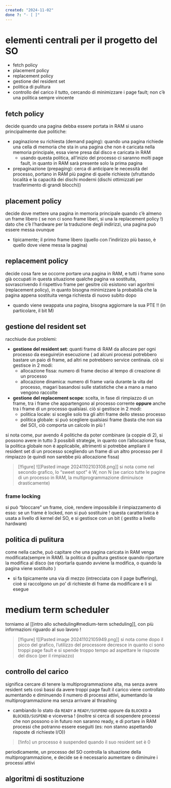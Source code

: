 ```yaml
---
created: "2024-11-02"
done ?: "- [ ]"
---
```

# elementi centrali per il progetto del SO
- fetch policy
- placement policy
- replacement policy
- gestione del resident set
- politica di pulitura
- controllo del carico
il tutto, cercando di minimizzare i page fault; non c’è una politica sempre vincente
## fetch policy
decide quando una pagina debba essere portata in RAM
si usano principalmente due politiche:
- paginazione su richiesta (demand paging): quando una pagina richiede una cella di memoria che sta in una pagina che non è caricata nella memoria principale, essa viene presa dal disco e caricata in RAM
	- usando questa politica, all’inizio del processo ci saranno molti page fault, in quanto in RAM sarà presente solo la prima pagina
- prepaginazione (prepaging): cerca di anticipare le necessità del processo, portano in RAM più pagine di quelle richieste (sfruttando località e la capacità dei dischi moderni (dischi ottimizzati per trasferimento di grandi blocchi))
## placement policy
decide dove mettere una pagina in memoria principale quando c’è almeno un frame libero ( se non ci sono frame liberi, si una la replacement policy !)
dato che c’è l’hardware per la traduzione degli indirizzi, una pagina può essere messa ovunque
- tipicamente; il primo frame libero (quello con l’indirizzo più basso, è quello dove viene messa la pagina)
## replacement policy
decide cosa fare se occorre portare una pagina in RAM, e tutti i frame sono già occupati
in questa situazione qualche pagina va sostituita, sovrascrivendo il rispettivo frame
per gesitre ciò esistono vari agoritmi (replacement policy), in quanto bisogna minimizzare la probabilià che la pagina appena sostituita venga richiesta di nuovo subito dopo
- quando viene swappata una pagina, bisogna aggiornare la sua PTE !! (in particolare, il bit M)
## gestione del resident set
racchiude due problemi:
- **gestione del resident set**: quanti frame di RAM da allocare per ogni processo da eseguire\in esecuzione ( ad alcuni processi potrebbero bastare un paio di frame, ad altri ne potrebbero service centinaia. ciò si gestisce in 2 modi:
	- allocazione fissa: numero di frame deciso al tempo di creazione di un processo
	- allocazione dinamica: numero di frame varia durante la vita del processo, magari basandosi sulle statistiche che a mano a mano vengono raccolte
- **gestione del replacement scope**: scelta, in fase di rimpiazzo di un frame, tra i frame che appartengono al processo corrente **oppure** anche tra i frame di un processo qualsiasi. ciò si gestisce in 2 modi:
	- politica locale: si sceglie solo tra gli altri frame dello stesso processo
	- politica globale: si può scegliere qualsiasi frame (basta che non sia del SO), ciò comporta un calcolo in più !

si nota come, pur avendo 4 politiche da poter combinare (a coppie di 2), si possono avere in tutto 3 possibili strategie, in quanto con l’allocazione fissa, la politica globale non è applicabile, altrimenti si potrebbe ampliare il resident set di un processo scegliendo un frame di un altro processo per il rimpiazzo (e quindi non sarebbe più allocazione fissa)
>[!figure] ![[Pasted image 20241102103108.png]]
>si nota come nel secondo grafico, lo “sweet spot” è W, non N (se carico tutte le pagine di un processo in RAM, la multiprogrammazione diminuisce drasticamente)
### frame locking
si può “bloccare” un frame, cioè, rendere impossibile il rimpiazzamento di esso: se un frame è locked, non si può sostituire !
questa caratteristica è usata a livello di kernel del SO, e si gestisce con un bit ( gestito a livello hardware)
## politica di pulitura
come nella cache, può capitare che una pagina caricata in RAM venga modificata(sempre in RAM). la politica di pulitura gestisce quando riportare la modifica al disco (se riportarla quando avviene la modifica, o quando la pagina viene sostituito )
- si fa tipicamente una via di mezzo (intrecciata con il page buffering), cioè si raccolgono un po’ di richieste di frame da modificare e li si esegue
# medium term scheduler
torniamo al [[intro allo scheduling#medium-term scheduling]], con più informazioni riguardo al suo lavoro !
>[!figure] ![[Pasted image 20241102105949.png]]
>si nota come dopo il picco del grafico, l’utilizzo del processore decresce in quanto ci sono troppi page fault e si spende troppo tempo ad aspettare le risposte del disco (per il rimpiazzo)
## controllo del carico
significa cercare di tenere la multiprogrammazione alta, ma senza avere resident sets così bassi da avere troppi page fault
il carico viene controllato aumentando e diminuendo il numero di processi attivi, aumentando la multiprogrammazione ma senza arrivare al thrashing
- cambiando lo stato da `READY` a `READY/SUSPEND` oppure da `BLOCKED` a `BLOCKED/SUSPEND` e viceversa ! (inoltre si cerca di sospendere processi che non possono o in futuro non saranno ready, e di portare in RAM processi che potranno essere eseguiti (es: non stanno aspettando risposte di richieste I/O))
>[!info] un processo è suspended quando il suo resident set è 0

periodicamente, un processo del SO controlla la situazione della multiprogrammazione, e decide se è necessario aumentare o diminuire i processi attivi
## algoritmi di sostituzione
